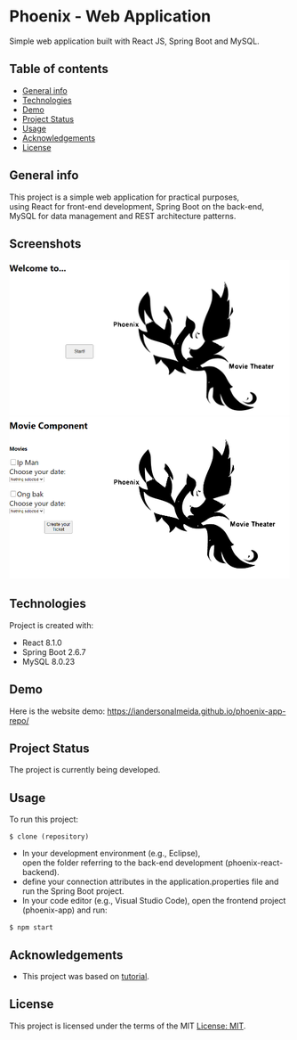 # Phoenix - Web Application

Simple web application built with React JS, Spring Boot and MySQL.

## Table of contents
* [General info](#general-info)
* [Technologies](#technologies)
* [Demo](#demo)
* [Project Status](#project-status)
* [Usage](#usage)
* [Acknowledgements](#acknowledgements)
* [License](#license)

## General info
This project is a simple web application for practical purposes, <br> using React for front-end development, Spring Boot on the back-end, <br> MySQL for data management and REST architecture patterns.

## Screenshots
![](phoenix-pic-1.PNG)
![](phoenix-pic-2.PNG)

## Technologies
Project is created with:
- React 8.1.0
- Spring Boot 2.6.7
- MySQL 8.0.23


## Demo
Here is the website demo:
https://iandersonalmeida.github.io/phoenix-app-repo/

## Project Status
The project is currently being developed.

## Usage
To run this project:

```
$ clone (repository)
```
- In your development environment (e.g., Eclipse), <br> open the folder referring to the back-end development (phoenix-react-backend).
-  define your connection attributes in the application.properties file and run the Spring Boot project.
- In your code editor (e.g., Visual Studio Code), open the frontend project (phoenix-app) and run:
```
$ npm start 
```
## Acknowledgements
- This project was based on [tutorial](https://spring.io/guides/tutorials/rest/).

## License
This project is licensed under the terms of the MIT [License: MIT](https://opensource.org/licenses/MIT).
